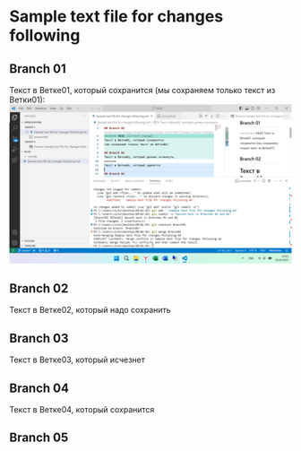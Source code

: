 # Sample text file for changes following

## Branch 01
Текст в Ветке01, который сохранится
(мы сохраняем только текст из Ветки01):
![Скриншот первого конфликта](Pic01.png)

## Branch 02
Текст в Ветке02, который надо сохранить

## Branch 03
Текст в Ветке03, который исчезнет

## Branch 04
Текст в Ветке04, который сохранится

## Branch 05

